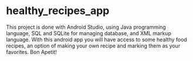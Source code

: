 # healthy_recipes_app
This project is done with Android Studio, using Java programming language, SQL and SQLite for managing database, and XML markup language.
With this android app you will have access to some healthy food recipes, an option of making your own recipe and marking them as your favorites. Bon Apetit!
